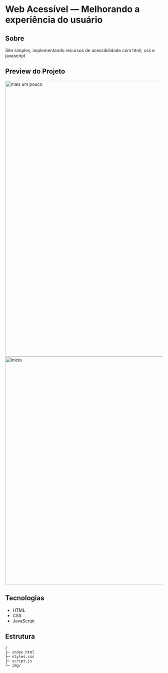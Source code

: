 # Web Acessível — Melhorando a experiência do usuário

## Sobre
Site simples, implementando recursos de acessibilidade com html, css e javascript

## Preview do Projeto
<img width="1145" height="881" alt="mais um pouco" src="https://github.com/user-attachments/assets/fd6c0ea5-a340-4b36-b486-fdaf1853e178" />
<img width="1202" height="730" alt="inicio" src="https://github.com/user-attachments/assets/283d77a5-107a-46cc-847f-b3ce7ae0d6db" />

## Tecnologias
- HTML
- CSS
- JavaScript

## Estrutura
```
/
├─ index.html
├─ styles.css
├─ script.js
└─ img/
```
